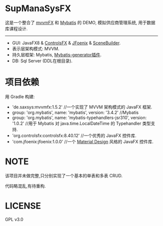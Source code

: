 # SupManaSysFX

这是一个整合了 [mvvmFX](https://github.com/sialcasa/mvvmFX) 和 [Mybatis](http://www.mybatis.org/mybatis-3/) 的 DEMO, 模拟供应商管理系统, 用于数据库课程设计.

---------

* GUI: JavaFX8 & [ControlsFX](http://fxexperience.com/controlsfx/) & [JFoenix](https://github.com/jfoenixadmin/JFoenix) & [SceneBuilder](http://gluonhq.com/labs/scene-builder/).
* 表示层架构模式: MVVM.
* 持久层框架: Mybatis, [Mybatis-generator插件](http://generator.sturgeon.mopaas.com/).
* DB: Sql Server (DDL在根目录).

# 项目依赖
用 Gradle 构建:
* 'de.saxsys:mvvmfx:1.5.2'   //一个实现了 MVVM 架构模式的 JavaFX 框架.
* group: 'org.mybatis', name: 'mybatis', version: '3.4.2'   //Mybatis
* group: 'org.mybatis', name: 'mybatis-typehandlers-jsr310', version: '1.0.2' //用于 Mybatis 对 java.time.LocalDateTime 的 Typehandler 类型支持.
* 'org.controlsfx:controlsfx:8.40.12'   //一个优秀的 JavaFX 控件库.
* 'com.jfoenix:jfoenix:1.0.0'   //一个 [Material Design](https://material.io/guidelines/) 风格的 JavaFX 控件库.

# NOTE

该项目并未做完整,只分别实现了一个基本的单表和多表 CRUD.

代码略混乱,有待重构.

# LICENSE
GPL v3.0
